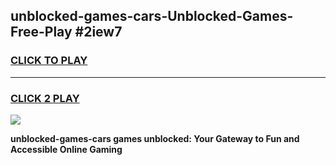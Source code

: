 
## unblocked-games-cars-Unblocked-Games-Free-Play #2iew7
<h3>
<a href="https://us.freeplayer.one?title=unblocked-games-cars&ref=9M">CLICK TO PLAY</a></h3>
<hr>

<h3>
<a href="https://us.freeplayer.one?title=unblocked-games-cars&ref=9M">CLICK 2 PLAY</a>
  
</h3>

<a href="https://us.freeplayer.one?title=unblocked-games-cars&ref=9M"><img src="https://clearcache.store/games.png"></a>


**unblocked-games-cars games unblocked: Your Gateway to Fun and Accessible Online Gaming**
